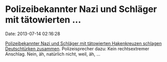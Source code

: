 Polizeibekannter Nazi und Schläger mit tätowierten \...
=======================================================

Date: 2013-07-14 02:16:28

[Polizeibekannter Nazi und Schläger mit tätowierten Hakenkreuzen
schlagen Deutschtürken
zusammen](http://www.youtube.com/watch?v=xnx5HdI58kY). Polizeisprecher
dazu: Kein rechtsextremer Anschlag. Nein, äh, natürlich nicht, weil, äh,
\...
